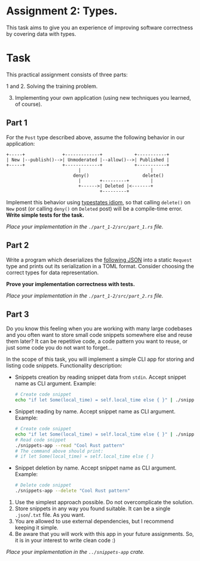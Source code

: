 
# Assignment 2: Types.

This task aims to give you an experience of improving software correctness by covering data with types.

# Task

This practical assignment consists of three parts:

1 and 2. Solving the training problem.

3. Implementing your own application (using new techniques you learned, of course).

## Part 1

For the `Post` type described above, assume the following behavior in our application:

```
+-----+              +-------------+            +-----------+
| New |--publish()-->| Unmoderated |--allow()-->| Published |
+-----+              +-------------+            +-----------+
                           |                          |
                         deny()                    delete()
                           |       +---------+        |
                           +------>| Deleted |<-------+
                                   +---------+
```

Implement this behavior using [typestates idiom](https://yoric.github.io/post/rust-typestate), so that calling `delete()` on `New` post (or calling `deny()` on `Deleted` post) will be a compile-time error.
**Write simple tests for the task.**

_Place your implementation in the `./part_1-2/src/part_1.rs` file._

## Part 2

Write a program which deserializes the [following JSON](request.json) into a static `Request` type and prints out its serialization in a TOML format.
Consider choosing the correct types for data representation.

**Prove your implementation correctness with tests.**

_Place your implementation in the `./part_1-2/src/part_2.rs` file._

## Part 3

Do you know this feeling when you are working with many large codebases and you often want to store small code snippets somewhere else and reuse them later? It can be repetitive code, a code pattern you want to reuse, or just some code you do not want to forget...

In the scope of this task, you will implement a simple CLI app for storing and listing code snippets. Functionality description:

* Snippets creation by reading snippet data from `stdin`. Accept snippet name as CLI argument. Example:
  ```bash
  # Create code snippet
  echo "if let Some(local_time) = self.local_time else { }" | ./snippets-app --name "Cool Rust pattern"
  ```
* Snippet reading by name. Accept snippet name as CLI argument. Example:
  ```bash
  # Create code snippet
  echo "if let Some(local_time) = self.local_time else { }" | ./snippets-app --name "Cool Rust pattern"
  # Read code snippet
  ./snippets-app --read "Cool Rust pattern"
  # The command above should print:
  # if let Some(local_time) = self.local_time else { }
  ```
* Snippet deletion by name. Accept snippet name as CLI argument. Example:
  ```bash
  # Delete code snippet
  ./snippets-app --delete "Cool Rust pattern"
  ```

1. Use the simplest approach possible. Do not overcomplicate the solution.
2. Store snippets in any way you found suitable. It can be a single `.json`/`.txt` file. As you want.
3. You are allowed to use external dependencies, but I recommend keeping it simple.
4. Be aware that you will work with this app in your future assignments. So, it is in your interest to write clean code :)

_Place your implementation in the `../snippets-app` crate._